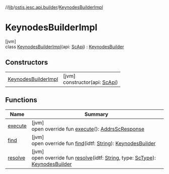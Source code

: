 //[lib](../../../index.md)/[ostis.jesc.api.builder](../index.md)/[KeynodesBuilderImpl](index.md)

# KeynodesBuilderImpl

[jvm]\
class [KeynodesBuilderImpl](index.md)(api: [ScApi](../../ostis.jesc.api/-sc-api/index.md)) : [KeynodesBuilder](../-keynodes-builder/index.md)

## Constructors

| | |
|---|---|
| [KeynodesBuilderImpl](-keynodes-builder-impl.md) | [jvm]<br>constructor(api: [ScApi](../../ostis.jesc.api/-sc-api/index.md)) |

## Functions

| Name | Summary |
|---|---|
| [execute](execute.md) | [jvm]<br>open override fun [execute](execute.md)(): [AddrsScResponse](../../ostis.jesc.client.model.response/-addrs-sc-response/index.md) |
| [find](find.md) | [jvm]<br>open override fun [find](find.md)(idtf: [String](https://kotlinlang.org/api/latest/jvm/stdlib/kotlin/-string/index.html)): [KeynodesBuilder](../-keynodes-builder/index.md) |
| [resolve](resolve.md) | [jvm]<br>open override fun [resolve](resolve.md)(idtf: [String](https://kotlinlang.org/api/latest/jvm/stdlib/kotlin/-string/index.html), type: [ScType](../../ostis.jesc.client.model.type/-sc-type/index.md)): [KeynodesBuilder](../-keynodes-builder/index.md) |
